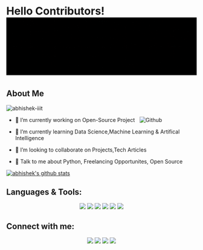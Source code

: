 <h1> Hello Contributors!
<div align="center">
<img src="bg_gif.gif" alt="cover" />
</div>


<h2> About Me </h2><img src="https://komarev.com/ghpvc/?username=USERNAME&label=Views&color=blue&style=plastic" alt="abhishek-iiit" />
 </p>
<img width="30%" align="right" alt="Github" src="https://user-images.githubusercontent.com/69477761/128383016-aabb6249-407d-4b15-82e4-74848ef6f0c9.png" />

- 🔭 I’m currently working on Open-Source Project

- 🌱 I’m currently learning Data Science,Machine Learning & Artifical Intelligence 

- 👯 I’m looking to collaborate on Projects,Tech Articles 

- 💬 Talk to me about Python, Freelancing Opportunites, Open Source 


[![abhishek's github stats](https://github-readme-stats.vercel.app/api?username=abhishek-iiit&count_private=true&include_all_commits=true&theme=radical)](https://github.com/abhishek-iiit?tab=repositories)

## Languages & Tools:
<div align="center">
<img src="https://img.shields.io/badge/Python-FFD43B?style=for-the-badge&logo=python&logoColor=darkgreen" />
<img src="https://img.shields.io/badge/PHP-777BB4?style=for-the-badge&logo=php&logoColor=white" />
<img src="https://img.shields.io/badge/Numpy-777BB4?style=for-the-badge&logo=numpy&logoColor=white" />
<img src="https://img.shields.io/badge/Pandas-2C2D72?style=for-the-badge&logo=pandas&logoColor=white" />
<img src="https://img.shields.io/badge/scikit_learn-F7931E?style=for-the-badge&logo=scikit-learn&logoColor=white" />
<img src="https://img.shields.io/badge/MySQL-00000F?style=for-the-badge&logo=mysql&logoColor=white" />
</div>

## Connect with me:
<div align="center">
<a href="https://www.linkedin.com/in/abhishek-iiit/"><img src="https://img.shields.io/badge/LinkedIn-0077B5?style=for-the-badge&logo=linkedin&logoColor=white" /></a>
<a href="mailto:abhishek-iiit@gmail.com"><img src="https://img.shields.io/badge/Gmail-D14836?style=for-the-badge&logo=gmail&logoColor=white" /></a>
<a href="https://twitter.com/abhishek__iiit"><img src="https://img.shields.io/badge/Twitter-1DA1F2?style=for-the-badge&logo=twitter&logoColor=white" /></a>
<a href="https://github.com/abhishek-iiit/"><img src="https://img.shields.io/badge/GitHub-100000?style=for-the-badge&logo=github&logoColor=white" /></a>
</div>
